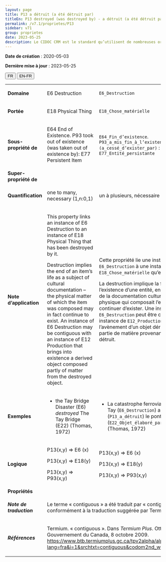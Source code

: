 ```yaml
---
layout: page
title: P13 a détruit (a été détruit par)
titleEn: P13 destroyed (was destroyed by) - a détruit (a été détruit par)
permalink: /v7.1/proprietes/P13
sidebar: v71
group: proprietes
date: 2023-05-25
description: Le CIDOC CRM est le standard qu’utilisent de nombreuses organisations pour l’échange et l’intégration de jeux de données et de spécifications patrimoniales. Il est développé et maintenu à jour exclusivement en anglais par le CRM SIG, un sous-groupe du Conseil international des musées (ICOM). Ceci est une traduction officielle en français développée par la Traduction en français du CIDOC CRM, une initiative qui offre une version française à jour et accessible ouvertement et gratuitement du standard CIDOC CRM et en démocratise l'usage dans la communauté patrimoniale francophone. ------------ The CIDOC CRM is the standard used by many heritage organizations for the exchange and integration of museum collection datasets and specifications. It is developed and maintained exclusively in English by the CRM SIG, a subgroup of the International Council of Museums (ICOM). This is an official translation developed by the Traduction en français du CIDOC CRM, an initiative offering an open, up-to-date, and free French version of the CIDOC CRM standard, and democratizing its use in the francophone heritage community.
---
```


**Date de création** : 2020-05-03

**Dernière mise à jour** : 2023-05-25

<div class="lang-buttons">
 <button id="fr" class="activate">FR</button>
 <button id="en-fr">EN-FR</button>
</div>

<table>
<tbody>
<tr>
<td><strong>Domaine</strong></td>
<td class="en">
<p>E6 Destruction</p>
</td>
<td>
<p><code class="language-plaintext highlighter-rouge">E6_Destruction</code></p>
</td>
</tr>
<tr>
<td><strong>Portée</strong></td>
<td class="en">
<p>E18 Physical Thing</p>
</td>
<td>
<p><code class="language-plaintext highlighter-rouge">E18_Chose_matérielle</code> </p>
</td>
</tr>
<tr>
<td><strong>Sous-propriété de</strong></td>
<td class="en">
<p>E64 End of Existence. P93 took out of existence (was taken out of existence by): E77 Persistent Item</p>
</td>
<td>
<p><code class="language-plaintext highlighter-rouge">E64_Fin_d’existence</code>. <code class="language-plaintext highlighter-rouge">P93_a_mis_fin_à_l’existence_de (a_cessé_d’exister_par)</code> : <code class="language-plaintext highlighter-rouge">E77_Entité_persistante</code> </p>
</td>
</tr>
<tr>
<td><strong>Super-propriété de</strong></td>
<td class="en">
</td>
<td>
</td>
</tr>
<tr>
<td><strong>Quantification</strong></td>
<td class="en">
<p>one to many, necessary (1,n:0,1)</p>
</td>
<td>
<p>un à plusieurs, nécessaire (1,n:0,1)</p>
</td>
</tr>
<tr>
<td><strong>Note d’application</strong></td>
<td class="en">
<p>This property links an instance of E6 Destruction to an instance of E18 Physical Thing that has been destroyed by it.</p>
<p>Destruction implies the end of an item’s life as a subject of cultural documentation – the physical matter of which the item was composed may in fact continue to exist. An instance of E6 Destruction may be contiguous with an instance of E12 Production that brings into existence a derived object composed partly of matter from the destroyed object.</p>
</td>
<td>
<p>Cette propriété lie une instance de <code class="language-plaintext highlighter-rouge">E6_Destruction</code> à une instance de <code class="language-plaintext highlighter-rouge">E18_Chose_matérielle</code> qu’elle a détruite.</p>
<p>La destruction implique la fin de l’existence d’une entité, en tant que sujet de la documentation culturelle - la matière physique qui composait l’entité peut en fait continuer d’exister. Une instance de <code class="language-plaintext highlighter-rouge">E6_Destruction</code> peut être contiguë à une instance de <code class="language-plaintext highlighter-rouge">E12_Production</code> qui permet l’avènement d’un objet dérivé composé en partie de matière provenant de l’objet détruit. </p>
</td>
</tr>
<tr>
<td><strong>Exemples</strong></td>
<td class="en">
<ul>
<li><p>the Tay Bridge Disaster (E6) <em>destroyed</em> The Tay Bridge (E22) (Thomas, 1972)</p>
</li>
</ul>
</td>
<td>
<ul>
<li><p>La catastrophe ferroviaire du pont du Tay (<code class="language-plaintext highlighter-rouge">E6_Destruction</code>) a détruit (<code class="language-plaintext highlighter-rouge">P13_a_détruit</code>) le pont du Tay (<code class="language-plaintext highlighter-rouge">E22_Objet_élaboré_par_l’humain</code>) (Thomas, 1972) </p>
</li>
</ul>
</td>
</tr>
<tr>
<td><strong>Logique</strong></td>
<td class="en">
<p>P13(x,y) ⇒ E6 (x)</p>
<p>P13(x,y) ⇒ E18(y)</p>
<p>P13(x,y) ⇒ P93(x,y)</p>
</td>
<td>
<p>P13(x,y) ⇒ E6 (x)</p>
<p>P13(x,y) ⇒ E18(y)</p>
<p>P13(x,y) ⇒ P93(x,y)</p>
</td>
</tr>
<tr>
<td><strong>Propriétés</strong></td>
<td class="en">
</td>
<td>
</td>
</tr>
<tr>
<td><strong><em>Note de traduction</em></strong></td>
<td colspan="2">
<p>Le terme « contiguous » a été traduit par « contigu(ë) », conformément à la traduction suggérée par Termium Plus. </p>
</td>
</tr>
<tr>
<td><strong><em>Références</em></strong></td>
<td colspan="2">
<p>Termium. « contiguous ». Dans <em>Termium Plus</em>. Ottawa, CA-ON: Gouvernement du Canada, 8 octobre 2009.<a href="https://www.btb.termiumplus.gc.ca/tpv2alpha/alpha-fra.html?lang=fra&i=1&srchtxt=contiguous&codom2nd_wet=1#resultrecs"><span class="underline"> </span></a><a href="https://www.btb.termiumplus.gc.ca/tpv2alpha/alpha-fra.html?lang=fra&i=1&srchtxt=contiguous&codom2nd_wet=1#resultrecs"><span class="underline">https://www.btb.termiumplus.gc.ca/tpv2alpha/alpha-fra.html?lang=fra&i=1&srchtxt=contiguous&codom2nd_wet=1#resultrecs</span></a>.</p>
</td>
</tr>
</tbody>
</table>
